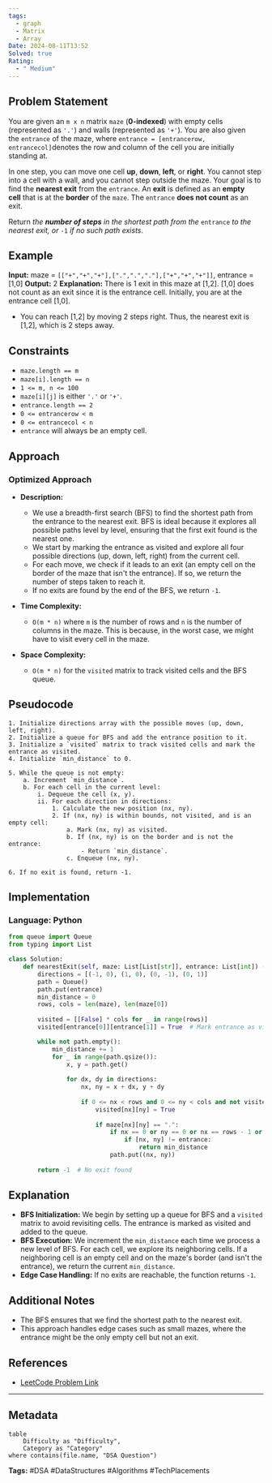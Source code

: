 ```yaml
---
tags:
  - graph
  - Matrix
  - Array
Date: 2024-08-11T13:52
Solved: true
Rating:
  - " Medium"
---
```


## Problem Statement

You are given an `m x n` matrix `maze` (**0-indexed**) with empty cells (represented as `'.'`) and walls (represented as `'+'`). You are also given the `entrance` of the maze, where `entrance = [entrancerow, entrancecol]`denotes the row and column of the cell you are initially standing at.

In one step, you can move one cell **up**, **down**, **left**, or **right**. You cannot step into a cell with a wall, and you cannot step outside the maze. Your goal is to find the **nearest exit** from the `entrance`. An **exit** is defined as an **empty cell** that is at the **border** of the `maze`. The `entrance` **does not count** as an exit.

Return _the **number of steps** in the shortest path from the_ `entrance` _to the nearest exit, or_ `-1` _if no such path exists_.

## Example

**Input:** maze = `[["+","+","+"],[".",".","."],["+","+","+"]]`, entrance = [1,0]
**Output:** 2
**Explanation:** There is 1 exit in this maze at [1,2].
[1,0] does not count as an exit since it is the entrance cell.
Initially, you are at the entrance cell [1,0].
- You can reach [1,2] by moving 2 steps right.
Thus, the nearest exit is [1,2], which is 2 steps away.


## Constraints

- `maze.length == m`
- `maze[i].length == n`
- `1 <= m, n <= 100`
- `maze[i][j]` is either `'.'` or `'+'`.
- `entrance.length == 2`
- `0 <= entrancerow < m`
- `0 <= entrancecol < n`
- `entrance` will always be an empty cell.

## Approach

### Optimized Approach
- **Description:** 
  - We use a breadth-first search (BFS) to find the shortest path from the entrance to the nearest exit. BFS is ideal because it explores all possible paths level by level, ensuring that the first exit found is the nearest one.
  - We start by marking the entrance as visited and explore all four possible directions (up, down, left, right) from the current cell.
  - For each move, we check if it leads to an exit (an empty cell on the border of the maze that isn't the entrance). If so, we return the number of steps taken to reach it.
  - If no exits are found by the end of the BFS, we return `-1`.

- **Time Complexity:** 
  - `O(m * n)` where `m` is the number of rows and `n` is the number of columns in the maze. This is because, in the worst case, we might have to visit every cell in the maze.

- **Space Complexity:** 
  - `O(m * n)` for the `visited` matrix to track visited cells and the BFS queue.

## Pseudocode
```
1. Initialize directions array with the possible moves (up, down, left, right).
2. Initialize a queue for BFS and add the entrance position to it.
3. Initialize a `visited` matrix to track visited cells and mark the entrance as visited.
4. Initialize `min_distance` to 0.

5. While the queue is not empty:
    a. Increment `min_distance`.
    b. For each cell in the current level:
        i. Dequeue the cell (x, y).
        ii. For each direction in directions:
            1. Calculate the new position (nx, ny).
            2. If (nx, ny) is within bounds, not visited, and is an empty cell:
                a. Mark (nx, ny) as visited.
                b. If (nx, ny) is on the border and is not the entrance:
                    - Return `min_distance`.
                c. Enqueue (nx, ny).
                    
6. If no exit is found, return -1.
```

## Implementation
### Language: Python
```python
from queue import Queue
from typing import List

class Solution:
    def nearestExit(self, maze: List[List[str]], entrance: List[int]) -> int:
        directions = [(-1, 0), (1, 0), (0, -1), (0, 1)]
        path = Queue()
        path.put(entrance)
        min_distance = 0
        rows, cols = len(maze), len(maze[0])
        
        visited = [[False] * cols for _ in range(rows)]
        visited[entrance[0]][entrance[1]] = True  # Mark entrance as visited

        while not path.empty():
            min_distance += 1
            for _ in range(path.qsize()):
                x, y = path.get()
                
                for dx, dy in directions:
                    nx, ny = x + dx, y + dy
                    
                    if 0 <= nx < rows and 0 <= ny < cols and not visited[nx][ny]:
                        visited[nx][ny] = True
                        
                        if maze[nx][ny] == ".":
                            if nx == 0 or ny == 0 or nx == rows - 1 or ny == cols - 1:
                                if [nx, ny] != entrance:
                                    return min_distance
                            path.put((nx, ny))
        
        return -1  # No exit found
```

## Explanation
- **BFS Initialization:** We begin by setting up a queue for BFS and a `visited` matrix to avoid revisiting cells. The entrance is marked as visited and added to the queue.
- **BFS Execution:** We increment the `min_distance` each time we process a new level of BFS. For each cell, we explore its neighboring cells. If a neighboring cell is an empty cell and on the maze's border (and isn't the entrance), we return the current `min_distance`.
- **Edge Case Handling:** If no exits are reachable, the function returns `-1`.

## Additional Notes
- The BFS ensures that we find the shortest path to the nearest exit.
- This approach handles edge cases such as small mazes, where the entrance might be the only empty cell but not an exit.

## References
- [LeetCode Problem Link](https://leetcode.com/problems/nearest-exit-from-entrance-in-maze/)

---

## Metadata
```dataview
table
    Difficulty as "Difficulty",
    Category as "Category"
where contains(file.name, "DSA Question")
```

**Tags:** #DSA #DataStructures #Algorithms #TechPlacements